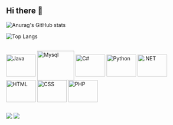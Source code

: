## Hi there 👋

![Anurag's GitHub stats](https://github-readme-stats.vercel.app/api?username=LucasCAraujo21&show_icons=true&theme=dark)

![Top Langs](https://github-readme-stats.vercel.app/api/top-langs/?username=LucasCAraujo21&layout=compact&theme=dark)

<div style="display: inline_block"><br>
  
  <img align="center" alt="Java" height="60" width="80" src="https://cdn.jsdelivr.net/gh/devicons/devicon@latest/icons/java/java-original.svg" />
  <img align="center" alt="Mysql" height="80" width="100" src="https://cdn.jsdelivr.net/gh/devicons/devicon@latest/icons/mysql/mysql-original-wordmark.svg" />
  <img align="center" alt="C#" height="60" width="80" src="https://cdn.jsdelivr.net/gh/devicons/devicon@latest/icons/csharp/csharp-original.svg">
  <img align="center" alt="Python" height="60" width="80" src="https://cdn.jsdelivr.net/gh/devicons/devicon@latest/icons/python/python-original.svg">
  <img align="center" alt=".NET" height="60" width="80" src="https://cdn.jsdelivr.net/gh/devicons/devicon@latest/icons/dotnetcore/dotnetcore-original.svg">
  <img align="center" alt="HTML" height="60" width="80" src="https://cdn.jsdelivr.net/gh/devicons/devicon@latest/icons/html5/html5-original.svg">
  <img align="center" alt="CSS" height="60" width="80" src="https://cdn.jsdelivr.net/gh/devicons/devicon@latest/icons/css3/css3-original.svg">
  <img align="center" alt="PHP" height="60" width="80" src="https://cdn.jsdelivr.net/gh/devicons/devicon@latest/icons/php/php-original.svg">
</div>

##

<div> 
  <a href = "mailto:lc3197@gmail.com"><img src="https://img.shields.io/badge/-Gmail-%23333?style=for-the-badge&logo=gmail&logoColor=white" target="_blank"></a>
  <a href="https://www.linkedin.com/in/lucas-carvalho-539760297" target="_blank"><img src="https://img.shields.io/badge/-LinkedIn-%230077B5?style=for-the-badge&logo=linkedin&logoColor=white" target="_blank"></a> 
  
</div>


